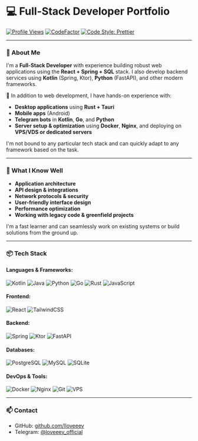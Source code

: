 # 💻 Full-Stack Developer Portfolio

[![Profile Views](https://komarev.com/ghpvc/?username=lloveeev&label=Profile%20views&color=0e75b6&style=flat)](https://github.com/lloveeev)
[![CodeFactor](https://www.codefactor.io/repository/github/lloveeev/ElbrusBackEnd/badge)](https://www.codefactor.io/repository/github/lloveeev/ElbrusBackEnd)
[![Code Style: Prettier](https://img.shields.io/badge/code_style-prettier-ff69b4.svg?style=flat-square)](https://prettier.io/)

---

### 🚀 About Me

I'm a **Full-Stack Developer** with experience building robust web applications using the **React + Spring + SQL** stack. I also develop backend services using **Kotlin** (Spring, Ktor), **Python** (FastAPI), and other modern frameworks.

🔧 In addition to web development, I have hands-on experience with:
- **Desktop applications** using **Rust + Tauri**
- **Mobile apps** (Android)
- **Telegram bots** in **Kotlin**, **Go**, and **Python**
- **Server setup & optimization** using **Docker**, **Nginx**, and deploying on **VPS/VDS or dedicated servers**

I'm not bound to any particular tech stack and can quickly adapt to any framework based on the task.

---

### 🧠 What I Know Well

- **Application architecture**
- **API design & integrations**
- **Network protocols & security**
- **User-friendly interface design**
- **Performance optimization**
- **Working with legacy code & greenfield projects**

I'm a fast learner and can seamlessly work on existing systems or build solutions from the ground up.

---

### 📦 Tech Stack

#### Languages & Frameworks:
![Kotlin](https://img.shields.io/badge/Kotlin-%230095D5.svg?logo=kotlin&logoColor=white)
![Java](https://img.shields.io/badge/Java-%23ED8B00.svg?logo=openjdk&logoColor=white)
![Python](https://img.shields.io/badge/Python-%233776AB.svg?logo=python&logoColor=white)
![Go](https://img.shields.io/badge/Go-%2300ADD8.svg?logo=go&logoColor=white)
![Rust](https://img.shields.io/badge/Rust-%23000000.svg?logo=rust&logoColor=white)
![JavaScript](https://img.shields.io/badge/JavaScript-%23F7DF1E.svg?logo=javascript&logoColor=black)

#### Frontend:
![React](https://img.shields.io/badge/React-%2320232a.svg?logo=react&logoColor=%2361DAFB)
![TailwindCSS](https://img.shields.io/badge/TailwindCSS-%2306B6D4.svg?logo=tailwind-css&logoColor=white)

#### Backend:
![Spring](https://img.shields.io/badge/Spring-%236DB33F.svg?logo=spring&logoColor=white)
![Ktor](https://img.shields.io/badge/Ktor-%23000000.svg?logo=ktor&logoColor=white)
![FastAPI](https://img.shields.io/badge/FastAPI-%2300A884.svg?logo=fastapi&logoColor=white)

#### Databases:
![PostgreSQL](https://img.shields.io/badge/PostgreSQL-%23336791.svg?logo=postgresql&logoColor=white)
![MySQL](https://img.shields.io/badge/MySQL-%234479A1.svg?logo=mysql&logoColor=white)
![SQLite](https://img.shields.io/badge/SQLite-%23003B57.svg?logo=sqlite&logoColor=white)

#### DevOps & Tools:
![Docker](https://img.shields.io/badge/Docker-%230db7ed.svg?logo=docker&logoColor=white)
![Nginx](https://img.shields.io/badge/Nginx-%23009639.svg?logo=nginx&logoColor=white)
![Git](https://img.shields.io/badge/Git-%23F05033.svg?logo=git&logoColor=white)
![VPS](https://img.shields.io/badge/Deploy-VPS-informational?logo=ubuntu&logoColor=white)

---

### 📫 Contact

- GitHub: [github.com/lloveeev](https://github.com/lloveeev)
- Telegram: [@loveeev_official](https://t.me/loveeev_official)
